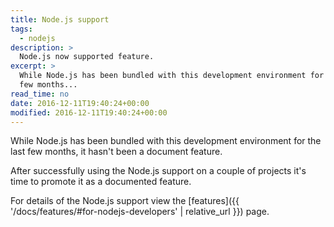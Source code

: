 ```yaml
---
title: Node.js support
tags:
  - nodejs
description: >
  Node.js now supported feature.
excerpt: >
  While Node.js has been bundled with this development environment for the last
  few months...
read_time: no
date: 2016-12-11T19:40:24+00:00
modified: 2016-12-11T19:40:24+00:00
---
```


While Node.js has been bundled with this development environment for the last
few months, it hasn't been a document feature.

After successfully using the Node.js support on a couple of projects it's time
to promote it as a documented feature.

For details of the Node.js support view the
[features]({{ '/docs/features/#for-nodejs-developers' | relative_url }})
page.
